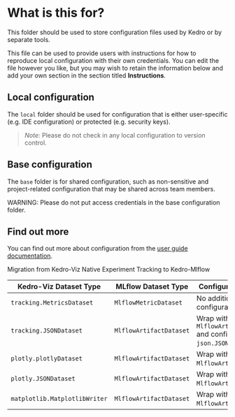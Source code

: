 # What is this for?

This folder should be used to store configuration files used by Kedro or by separate tools.

This file can be used to provide users with instructions for how to reproduce local configuration with their own credentials. You can edit the file however you like, but you may wish to retain the information below and add your own section in the section titled **Instructions**.

## Local configuration

The `local` folder should be used for configuration that is either user-specific (e.g. IDE configuration) or protected (e.g. security keys).

> *Note:* Please do not check in any local configuration to version control.

## Base configuration

The `base` folder is for shared configuration, such as non-sensitive and project-related configuration that may be shared across team members.

WARNING: Please do not put access credentials in the base configuration folder.

## Find out more
You can find out more about configuration from the [user guide documentation](https://docs.kedro.org/en/stable/configuration/configuration_basics.html).


Migration from Kedro-Viz Native Experiment Tracking to Kedro-Mlflow 

| **Kedro-Viz Dataset Type**           | **MLflow Dataset Type**        | **Configuration Details**                       |
|--------------------------------------|---------------------------------|------------------------------------------------|
| `tracking.MetricsDataset`           | `MlflowMetricDataset`          | No additional configuration needed.            |
| `tracking.JSONDataset`              | `MlflowArtifactDataset`        | Wrap within `MlflowArtifactDataset` and configure as `json.JSONDataset`. |
| `plotly.plotlyDataset`              | `MlflowArtifactDataset`        | Wrap within `MlflowArtifactDataset`.           |
| `plotly.JSONDataset`                | `MlflowArtifactDataset`        | Wrap within `MlflowArtifactDataset`.           |
| `matplotlib.MatplotlibWriter`       | `MlflowArtifactDataset`        | Wrap within `MlflowArtifactDataset`.           |
